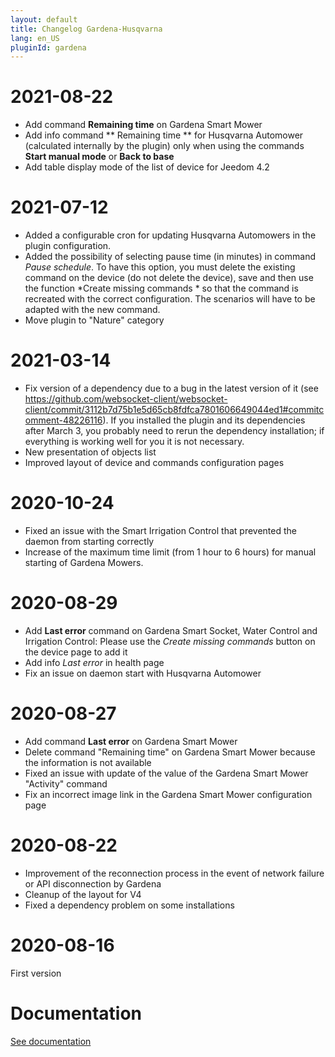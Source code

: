```yaml
---
layout: default
title: Changelog Gardena-Husqvarna
lang: en_US
pluginId: gardena
---
```


# 2021-08-22

- Add command **Remaining time** on Gardena Smart Mower
- Add info command ** Remaining time ** for Husqvarna Automower (calculated internally by the plugin) only when using the commands **Start manual mode** or **Back to base**
- Add table display mode of the list of device for Jeedom 4.2

# 2021-07-12

- Added a configurable cron for updating Husqvarna Automowers in the plugin configuration.
- Added the possibility of selecting pause time (in minutes) in command *Pause schedule*. To have this option, you must delete the existing command on the device (do not delete the device), save and then use the function *Create missing commands * so that the command is recreated with the correct configuration. The scenarios will have to be adapted with the new command.
- Move plugin to "Nature" category

# 2021-03-14

- Fix version of a dependency due to a bug in the latest version of it (see <https://github.com/websocket-client/websocket-client/commit/3112b7d75b1e5d65cb8fdfca7801606649044ed1#commitcomment-48226116>). If you installed the plugin and its dependencies after March 3, you probably need to rerun the dependency installation; if everything is working well for you it is not necessary.
- New presentation of objects list 
- Improved layout of device and commands configuration pages

# 2020-10-24

- Fixed an issue with the Smart Irrigation Control that prevented the daemon from starting correctly
- Increase of the maximum time limit (from 1 hour to 6 hours) for manual starting of Gardena Mowers.

# 2020-08-29

- Add **Last error** command on Gardena Smart Socket, Water Control and Irrigation Control: Please use the _Create missing commands_ button on the device page to add it
- Add info _Last error_ in health page
- Fix an issue on daemon start with Husqvarna Automower

# 2020-08-27

- Add command **Last error** on Gardena Smart Mower
- Delete command "Remaining time" on Gardena Smart Mower because the information is not available
- Fixed an issue with update of the value of the Gardena Smart Mower "Activity" command
- Fix an incorrect image link in the Gardena Smart Mower configuration page

# 2020-08-22

- Improvement of the reconnection process in the event of network failure or API disconnection by Gardena
- Cleanup of the layout for V4
- Fixed a dependency problem on some installations

# 2020-08-16

First version

# Documentation

[See documentation]({{site.baseurl}}/{{page.pluginId}}/{{page.lang}})
